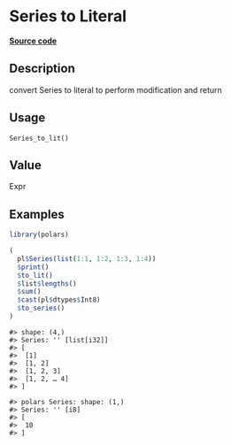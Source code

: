 
# Series to Literal

[**Source code**](https://github.com/pola-rs/r-polars/tree/main/R/series__series.R#L979)

## Description

convert Series to literal to perform modification and return

## Usage

<pre><code class='language-R'>Series_to_lit()
</code></pre>

## Value

Expr

## Examples

``` r
library(polars)

(
  pl$Series(list(1:1, 1:2, 1:3, 1:4))
  $print()
  $to_lit()
  $list$lengths()
  $sum()
  $cast(pl$dtypes$Int8)
  $to_series()
)
```

    #> shape: (4,)
    #> Series: '' [list[i32]]
    #> [
    #>  [1]
    #>  [1, 2]
    #>  [1, 2, 3]
    #>  [1, 2, … 4]
    #> ]

    #> polars Series: shape: (1,)
    #> Series: '' [i8]
    #> [
    #>  10
    #> ]

